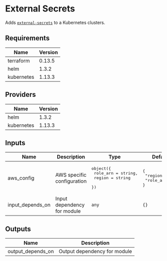 # External Secrets

Adds [`external-secrets`](https://github.com/external-secrets/kubernetes-external-secrets) to a Kubernetes clusters.

## Requirements

| Name | Version |
|------|---------|
| terraform | 0.13.5 |
| helm | 1.3.2 |
| kubernetes | 1.13.3 |

## Providers

| Name | Version |
|------|---------|
| helm | 1.3.2 |
| kubernetes | 1.13.3 |

## Inputs

| Name | Description | Type | Default | Required |
|------|-------------|------|---------|:--------:|
| aws\_config | AWS specific configuration | <pre>object({<br>    role_arn = string,<br>    region   = string<br>  })</pre> | <pre>{<br>  "region": "",<br>  "role_arn": ""<br>}</pre> | no |
| input\_depends\_on | Input dependency for module | `any` | `{}` | no |

## Outputs

| Name | Description |
|------|-------------|
| output\_depends\_on | Output dependency for module |

